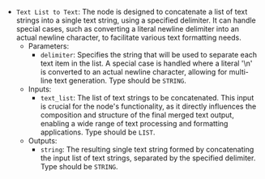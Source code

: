 - `Text List to Text`: The node is designed to concatenate a list of text strings into a single text string, using a specified delimiter. It can handle special cases, such as converting a literal newline delimiter into an actual newline character, to facilitate various text formatting needs.
    - Parameters:
        - `delimiter`: Specifies the string that will be used to separate each text item in the list. A special case is handled where a literal '\n' is converted to an actual newline character, allowing for multi-line text generation. Type should be `STRING`.
    - Inputs:
        - `text_list`: The list of text strings to be concatenated. This input is crucial for the node's functionality, as it directly influences the composition and structure of the final merged text output, enabling a wide range of text processing and formatting applications. Type should be `LIST`.
    - Outputs:
        - `string`: The resulting single text string formed by concatenating the input list of text strings, separated by the specified delimiter. Type should be `STRING`.
